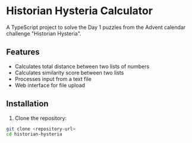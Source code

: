# Historian Hysteria Calculator

A TypeScript project to solve the Day 1 puzzles from the Advent calendar challenge "Historian Hysteria".

## Features
- Calculates total distance between two lists of numbers
- Calculates similarity score between two lists
- Processes input from a text file
- Web interface for file upload

## Installation
1. Clone the repository:
```bash
git clone <repository-url>
cd historian-hysteria
